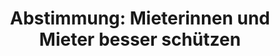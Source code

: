 ---
abstimmung:
  abstimmung: 1
  bundestagssitzung: 193
  datum: 29. September 2016
  legislaturperiode: 18
categories:
- Recht
- Verbraucherschutz
data:
- title: Abstimmungsergebnis 20160929_1-data.pdf
  url: /res/abstimmungsliste/20160929_1-data.pdf
- title: Abstimmungsergebnis 20160929_1_xls-data.csv
  url: /res/abstimmungsliste/csv/20160929_1_xls-data.csv
documents:
- local: /res/abstimmungsdaten/018-193-01/1808863.pdf
  title: Drucksache 18/08863.pdf
  url: http://dip21.bundestag.de/dip21/btd/18/088/1808863.pdf
- local: /res/abstimmungsdaten/018-193-01/1809696.pdf
  title: Drucksache 18/09696.pdf
  url: http://dip21.bundestag.de/dip21/btd/18/096/1809696.pdf
ergebnis:
  cdu/csu:
    enthaltung: 0
    gesamt: 310
    ja: 291
    nein: 0
    nichtabgegeben: 19
    ungueltig: 0
  die.linke:
    enthaltung: 0
    gesamt: 64
    ja: 0
    nein: 57
    nichtabgegeben: 7
    ungueltig: 0
  file: 20160929_1_xls-data.csv
  gruenen:
    enthaltung: 0
    gesamt: 63
    ja: 0
    nein: 57
    nichtabgegeben: 6
    ungueltig: 0
  spd:
    enthaltung: 0
    gesamt: 193
    ja: 176
    nein: 0
    nichtabgegeben: 17
    ungueltig: 0
layout: abstimmung
links:
- title: https://www.bundestag.de/parlament/plenum/abstimmung/abstimmung?id=419
  url: https://www.bundestag.de/parlament/plenum/abstimmung/abstimmung?id=419
- title: http://www.abgeordnetenwatch.de/zweite_mietrechtsnovelle_vorlegen-1105-817.html
  url: http://www.abgeordnetenwatch.de/zweite_mietrechtsnovelle_vorlegen-1105-817.html
preview: 'Deutscher Bundestag


  193. Sitzung des Deutschen Bundestages

  am Donnerstag, 29.September 2016


  Endgültiges Ergebnis der Namentlichen Abstimmung Nr. 1


  Beschlussempfehlung des Ausschusses für Recht und Verbraucherschutz (6. Ausschuss)

  zu dem Antrag der Abgeordneten Caren Lay, Herbert Behrens, Karin Binder, weiterer

  Abgeordneter und der Fraktion DIE LINKE.

  Mieterinnen und Mieter besser schützen - Zweite Mietrechtsnovelle vorlegen

  Drs. 18/8863 und 18/9696


  Abgegebene Stimmen insgesamt:


  581


  Nicht abgegebene Stimmen:

  Ja-Stimmen:


  49

  467


  Nein-Stimmen:


  114


  Enthaltungen:


  0


  Ungültige:


  0


  Berlin, den 29.09.2016


  Beginn: 12:19

  Ende: 12:21

  '
tags:
- Miete
- Wohnen
- Makler
- Mietpreisbremse
title: 'Abstimmung: Mieterinnen und Mieter besser schützen'
---